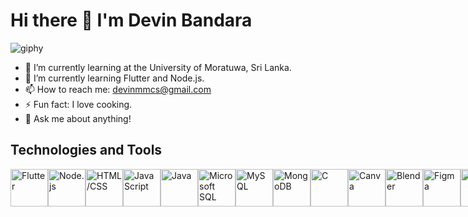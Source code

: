 # Hi there 👋 I'm Devin Bandara

![giphy](https://github.com/Devin-Bandara/Devin-Bandara/assets/122140695/7324123d-8bab-4275-b22c-5c6f89c6670a)


- 🌱 I’m currently learning at the University of Moratuwa, Sri Lanka.
- 🌱 I’m currently learning Flutter and Node.js.
- 📫 How to reach me: devinmmcs@gmail.com
- ⚡ Fun fact: I love cooking.
- 💬 Ask me about anything!

## Technologies and Tools
<div style="display: flex; align-items: center;">
  <img src="https://img.icons8.com/color/48/000000/flutter.png" alt="Flutter" width="60" height="60">
  <img src="https://img.icons8.com/color/48/000000/nodejs.png" alt="Node.js" width="60" height="60">
  <img src="https://img.icons8.com/color/48/000000/html-5.png" alt="HTML/CSS" width="60" height="60">
  <img src="https://img.icons8.com/color/48/000000/javascript.png" alt="JavaScript" width="60" height="60">
  <img src="https://img.icons8.com/color/48/000000/java-coffee-cup-logo.png" alt="Java" width="60" height="60">
  <img src="https://img.icons8.com/color/48/000000/microsoft-sql-server.png" alt="Microsoft SQL" width="60" height="60">
  <img src="https://img.icons8.com/color/48/000000/mysql.png" alt="MySQL" width="60" height="60">
  <img src="https://img.icons8.com/color/48/000000/mongodb.png" alt="MongoDB" width="60" height="60">
  <img src="https://img.icons8.com/color/48/000000/c-programming.png" alt="C" width="60" height="60">
  <img src="https://img.icons8.com/color/48/000000/canva.png" alt="Canva" width="60" height="60">
  <img src="https://img.icons8.com/color/48/000000/blender-3d.png" alt="Blender" width="60" height="60">
  <img src="https://img.icons8.com/color/48/000000/figma.png" alt="Figma" width="60" height="60">
  <img src="https://img.icons8.com/color/48/000000/gimp.png" alt="GIMP" width="60" height="60">
  <img src="[https://img.icons8.com/color/48/000000/postman.png](https://user-images.githubusercontent.com/7853266/44114706-9c72dd08-9fd1-11e8-8d9d-6d9d651c75ad.png)" alt="Postman" width="60" height="60">
  <img src="https://img.icons8.com/color/48/000000/trello.png" alt="Trello" width="60" height="60">
</div>


<!--
**Devin-Bandara/Devin-Bandara** is a ✨ _special_ ✨ repository because its `README.md` (this file) appears on your GitHub profile.

Here are some ideas to get you started:

- 🔭 I’m currently working on ...
- 🌱 I’m currently learning ...
- 👯 I’m looking to collaborate on ...
- 🤔 I’m looking for help with ...
- 💬 Ask me about ...
- 📫 How to reach me: ...
- 😄 Pronouns: ...
- ⚡ Fun fact: ...
-->
